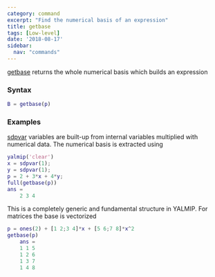 ```yaml
---
category: command
excerpt: "Find the numerical basis of an expression"
title: getbase
tags: [Low-level]
date: '2018-08-17'
sidebar:
  nav: "commands"
---
```


[getbase](/command/getbase) returns the whole numerical basis which builds an expression

### Syntax

````matlab
B = getbase(p)
````

### Examples

[sdpvar](/command/sdpvar) variables are built-up from internal variables multiplied with numerical data. The numerical basis is extracted using 

````matlab
yalmip('clear')
x = sdpvar(1);
y = sdpvar(1);
p = 2 + 3*x + 4*y;
full(getbase(p))
ans = 
    2 3 4
````

This is a completely generic and fundamental structure in YALMIP. For matrices the base is vectorized

````matlab
p = ones(2) + [1 2;3 4]*x + [5 6;7 8]*x^2
getbase(p)
    ans = 
    1 1 5
    1 2 6
    1 3 7
    1 4 8
````

